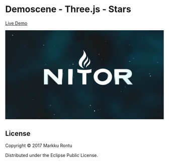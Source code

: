 # Demoscene - Three.js - Stars

[Live Demo](http://macroz.github.io/stars/)

![Stars](stars.png?raw=true)

## License

Copyright © 2017 Markku Rontu

Distributed under the Eclipse Public License.
